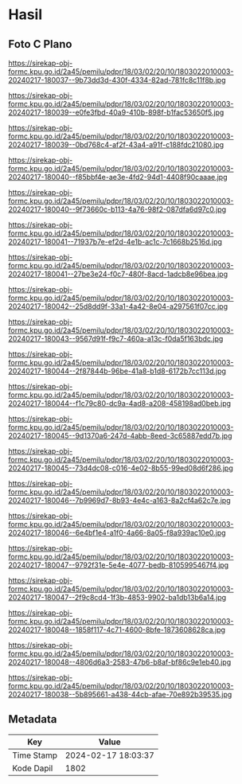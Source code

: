 # Hasil

## Foto C Plano

https://sirekap-obj-formc.kpu.go.id/2a45/pemilu/pdpr/18/03/02/20/10/1803022010003-20240217-180037--9b73dd3d-430f-4334-82ad-781fc8c11f8b.jpg

https://sirekap-obj-formc.kpu.go.id/2a45/pemilu/pdpr/18/03/02/20/10/1803022010003-20240217-180039--e0fe3fbd-40a9-410b-898f-b1fac53650f5.jpg

https://sirekap-obj-formc.kpu.go.id/2a45/pemilu/pdpr/18/03/02/20/10/1803022010003-20240217-180039--0bd768c4-af2f-43a4-a91f-c188fdc21080.jpg

https://sirekap-obj-formc.kpu.go.id/2a45/pemilu/pdpr/18/03/02/20/10/1803022010003-20240217-180040--f85bbf4e-ae3e-4fd2-94d1-4408f90caaae.jpg

https://sirekap-obj-formc.kpu.go.id/2a45/pemilu/pdpr/18/03/02/20/10/1803022010003-20240217-180040--9f73660c-b113-4a76-98f2-087dfa6d97c0.jpg

https://sirekap-obj-formc.kpu.go.id/2a45/pemilu/pdpr/18/03/02/20/10/1803022010003-20240217-180041--71937b7e-ef2d-4e1b-ac1c-7c1668b2516d.jpg

https://sirekap-obj-formc.kpu.go.id/2a45/pemilu/pdpr/18/03/02/20/10/1803022010003-20240217-180041--27be3e24-f0c7-480f-8acd-1adcb8e96bea.jpg

https://sirekap-obj-formc.kpu.go.id/2a45/pemilu/pdpr/18/03/02/20/10/1803022010003-20240217-180042--25d8dd9f-33a1-4a42-8e04-a297561f07cc.jpg

https://sirekap-obj-formc.kpu.go.id/2a45/pemilu/pdpr/18/03/02/20/10/1803022010003-20240217-180043--9567d91f-f9c7-460a-a13c-f0da5f163bdc.jpg

https://sirekap-obj-formc.kpu.go.id/2a45/pemilu/pdpr/18/03/02/20/10/1803022010003-20240217-180044--2f87844b-96be-41a8-b1d8-6172b7cc113d.jpg

https://sirekap-obj-formc.kpu.go.id/2a45/pemilu/pdpr/18/03/02/20/10/1803022010003-20240217-180044--f1c79c80-dc9a-4ad8-a208-458198ad0beb.jpg

https://sirekap-obj-formc.kpu.go.id/2a45/pemilu/pdpr/18/03/02/20/10/1803022010003-20240217-180045--9d1370a6-247d-4abb-8eed-3c65887edd7b.jpg

https://sirekap-obj-formc.kpu.go.id/2a45/pemilu/pdpr/18/03/02/20/10/1803022010003-20240217-180045--73d4dc08-c016-4e02-8b55-99ed08d6f286.jpg

https://sirekap-obj-formc.kpu.go.id/2a45/pemilu/pdpr/18/03/02/20/10/1803022010003-20240217-180046--7b9969d7-8b93-4e4c-a163-8a2cf4a62c7e.jpg

https://sirekap-obj-formc.kpu.go.id/2a45/pemilu/pdpr/18/03/02/20/10/1803022010003-20240217-180046--6e4bf1e4-a1f0-4a66-8a05-f8a939ac10e0.jpg

https://sirekap-obj-formc.kpu.go.id/2a45/pemilu/pdpr/18/03/02/20/10/1803022010003-20240217-180047--9792f31e-5e4e-4077-bedb-8105995467f4.jpg

https://sirekap-obj-formc.kpu.go.id/2a45/pemilu/pdpr/18/03/02/20/10/1803022010003-20240217-180047--2f9c8cd4-1f3b-4853-9902-ba1db13b6a14.jpg

https://sirekap-obj-formc.kpu.go.id/2a45/pemilu/pdpr/18/03/02/20/10/1803022010003-20240217-180048--1858f117-4c71-4600-8bfe-1873608628ca.jpg

https://sirekap-obj-formc.kpu.go.id/2a45/pemilu/pdpr/18/03/02/20/10/1803022010003-20240217-180048--4806d6a3-2583-47b6-b8af-bf86c9e1eb40.jpg

https://sirekap-obj-formc.kpu.go.id/2a45/pemilu/pdpr/18/03/02/20/10/1803022010003-20240217-180038--5b895661-a438-44cb-afae-70e892b39535.jpg


## Metadata

| Key        | Value               |
| ---------- | ------------------- |
| Time Stamp | 2024-02-17 18:03:37 |
| Kode Dapil | 1802                |



